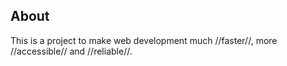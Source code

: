## About

This is a project to make 
web development much
//faster//, more
//accessible// and
//reliable//.